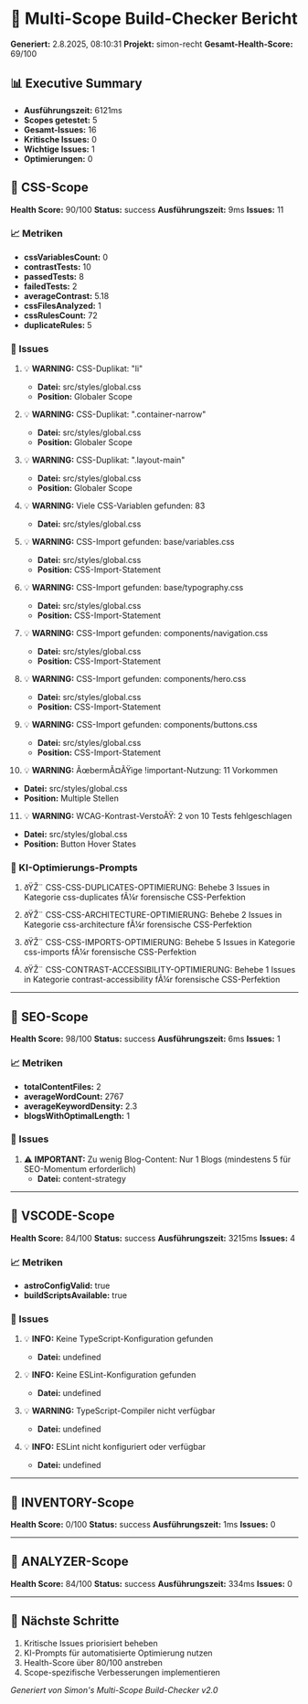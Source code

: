 # 🚀 Multi-Scope Build-Checker Bericht

**Generiert:** 2.8.2025, 08:10:31
**Projekt:** simon-recht
**Gesamt-Health-Score:** 69/100

## 📊 Executive Summary

- **Ausführungszeit:** 6121ms
- **Scopes getestet:** 5
- **Gesamt-Issues:** 16
- **Kritische Issues:** 0
- **Wichtige Issues:** 1
- **Optimierungen:** 0

## 🎯 CSS-Scope

**Health Score:** 90/100
**Status:** success
**Ausführungszeit:** 9ms
**Issues:** 11

### 📈 Metriken

- **cssVariablesCount:** 0
- **contrastTests:** 10
- **passedTests:** 8
- **failedTests:** 2
- **averageContrast:** 5.18
- **cssFilesAnalyzed:** 1
- **cssRulesCount:** 72
- **duplicateRules:** 5

### 🚨 Issues

1. 💡 **WARNING:** CSS-Duplikat: "li"
   - **Datei:** src/styles/global.css
   - **Position:** Globaler Scope

2. 💡 **WARNING:** CSS-Duplikat: ".container-narrow"
   - **Datei:** src/styles/global.css
   - **Position:** Globaler Scope

3. 💡 **WARNING:** CSS-Duplikat: ".layout-main"
   - **Datei:** src/styles/global.css
   - **Position:** Globaler Scope

4. 💡 **WARNING:** Viele CSS-Variablen gefunden: 83
   - **Datei:** src/styles/global.css

5. 💡 **WARNING:** CSS-Import gefunden: base/variables.css
   - **Datei:** src/styles/global.css
   - **Position:** CSS-Import-Statement

6. 💡 **WARNING:** CSS-Import gefunden: base/typography.css
   - **Datei:** src/styles/global.css
   - **Position:** CSS-Import-Statement

7. 💡 **WARNING:** CSS-Import gefunden: components/navigation.css
   - **Datei:** src/styles/global.css
   - **Position:** CSS-Import-Statement

8. 💡 **WARNING:** CSS-Import gefunden: components/hero.css
   - **Datei:** src/styles/global.css
   - **Position:** CSS-Import-Statement

9. 💡 **WARNING:** CSS-Import gefunden: components/buttons.css
   - **Datei:** src/styles/global.css
   - **Position:** CSS-Import-Statement

10. 💡 **WARNING:** ÃœbermÃ¤ÃŸige !important-Nutzung: 11 Vorkommen
   - **Datei:** src/styles/global.css
   - **Position:** Multiple Stellen

11. 💡 **WARNING:** WCAG-Kontrast-VerstoÃŸ: 2 von 10 Tests fehlgeschlagen
   - **Datei:** src/styles/global.css
   - **Position:** Button Hover States

### 🤖 KI-Optimierungs-Prompts

1. ðŸŽ¨ CSS-CSS-DUPLICATES-OPTIMIERUNG: Behebe 3 Issues in Kategorie css-duplicates fÃ¼r forensische CSS-Perfektion

2. ðŸŽ¨ CSS-CSS-ARCHITECTURE-OPTIMIERUNG: Behebe 2 Issues in Kategorie css-architecture fÃ¼r forensische CSS-Perfektion

3. ðŸŽ¨ CSS-CSS-IMPORTS-OPTIMIERUNG: Behebe 5 Issues in Kategorie css-imports fÃ¼r forensische CSS-Perfektion

4. ðŸŽ¨ CSS-CONTRAST-ACCESSIBILITY-OPTIMIERUNG: Behebe 1 Issues in Kategorie contrast-accessibility fÃ¼r forensische CSS-Perfektion

---

## 🎯 SEO-Scope

**Health Score:** 98/100
**Status:** success
**Ausführungszeit:** 6ms
**Issues:** 1

### 📈 Metriken

- **totalContentFiles:** 2
- **averageWordCount:** 2767
- **averageKeywordDensity:** 2.3
- **blogsWithOptimalLength:** 1

### 🚨 Issues

1. ⚠️ **IMPORTANT:** Zu wenig Blog-Content: Nur 1 Blogs (mindestens 5 für SEO-Momentum erforderlich)
   - **Datei:** content-strategy

---

## 🎯 VSCODE-Scope

**Health Score:** 84/100
**Status:** success
**Ausführungszeit:** 3215ms
**Issues:** 4

### 📈 Metriken

- **astroConfigValid:** true
- **buildScriptsAvailable:** true

### 🚨 Issues

1. 💡 **INFO:** Keine TypeScript-Konfiguration gefunden
   - **Datei:** undefined

2. 💡 **INFO:** Keine ESLint-Konfiguration gefunden
   - **Datei:** undefined

3. 💡 **WARNING:** TypeScript-Compiler nicht verfügbar
   - **Datei:** undefined

4. 💡 **INFO:** ESLint nicht konfiguriert oder verfügbar
   - **Datei:** undefined

---

## 🎯 INVENTORY-Scope

**Health Score:** 0/100
**Status:** success
**Ausführungszeit:** 1ms
**Issues:** 0

---

## 🎯 ANALYZER-Scope

**Health Score:** 84/100
**Status:** success
**Ausführungszeit:** 334ms
**Issues:** 0

---

## 🔗 Nächste Schritte

1. Kritische Issues priorisiert beheben
2. KI-Prompts für automatisierte Optimierung nutzen
3. Health-Score über 80/100 anstreben
4. Scope-spezifische Verbesserungen implementieren

*Generiert von Simon's Multi-Scope Build-Checker v2.0*
